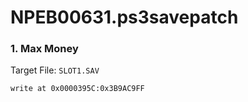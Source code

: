 # NPEB00631.ps3savepatch

### 1. Max Money

Target File: `SLOT1.SAV`

```
write at 0x0000395C:0x3B9AC9FF
```

